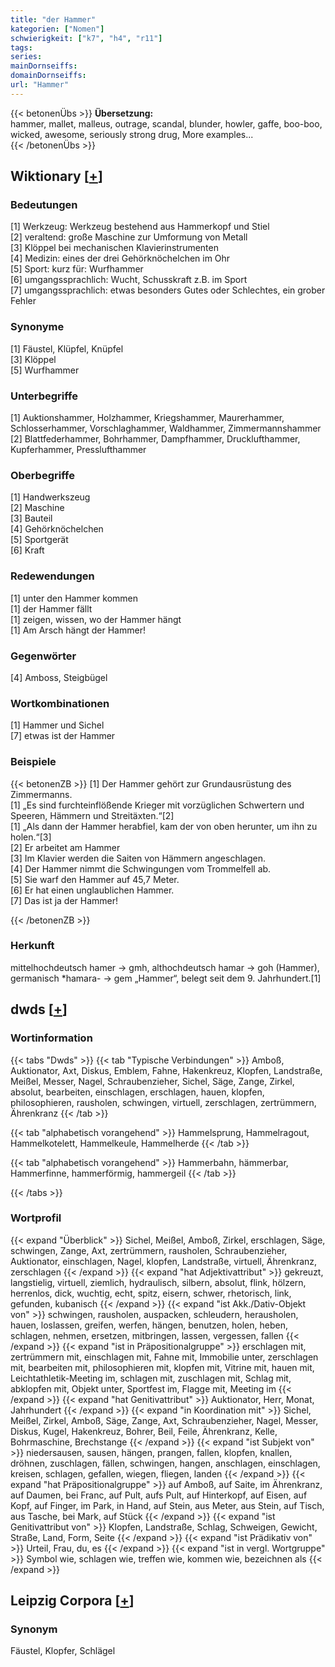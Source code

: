 ```yaml
---
title: "der Hammer"
kategorien: ["Nomen"]
schwierigkeit: ["k7", "h4", "r11"]
tags:
series:
mainDornseiffs:
domainDornseiffs:
url: "Hammer"
---
```


{{< betonenÜbs >}}
**Übersetzung:**  
hammer, mallet, malleus, outrage, scandal, blunder, howler, gaffe, boo-boo, wicked, awesome, seriously strong drug, More examples...  
{{< /betonenÜbs >}}

## Wiktionary [[+](https://de.wiktionary.org/wiki/Hammer)]

### Bedeutungen
[1] Werkzeug: Werkzeug bestehend aus Hammerkopf und Stiel  
[2] veraltend: große Maschine zur Umformung von Metall  
[3] Klöppel bei mechanischen Klavierinstrumenten  
[4] Medizin: eines der drei Gehörknöchelchen im Ohr  
[5] Sport: kurz für: Wurfhammer  
[6] umgangssprachlich: Wucht, Schusskraft z.B. im Sport  
[7] umgangssprachlich: etwas besonders Gutes oder Schlechtes, ein grober Fehler  

### Synonyme
[1] Fäustel, Klüpfel, Knüpfel  
[3] Klöppel  
[5] Wurfhammer  

### Unterbegriffe
[1] Auktionshammer, Holzhammer, Kriegshammer, Maurerhammer, Schlosserhammer, Vorschlaghammer, Waldhammer, Zimmermannshammer  
[2] Blattfederhammer, Bohrhammer, Dampfhammer, Drucklufthammer, Kupferhammer, Presslufthammer  

### Oberbegriffe
[1] Handwerkszeug  
[2] Maschine  
[3] Bauteil  
[4] Gehörknöchelchen  
[5] Sportgerät  
[6] Kraft  

### Redewendungen
[1] unter den Hammer kommen  
[1] der Hammer fällt  
[1] zeigen, wissen, wo der Hammer hängt  
[1] Am Arsch hängt der Hammer!  

### Gegenwörter
[4] Amboss, Steigbügel  

### Wortkombinationen
[1] Hammer und Sichel  
[7] etwas ist der Hammer  

### Beispiele
{{< betonenZB >}}
[1] Der Hammer gehört zur Grundausrüstung des Zimmermanns.  
[1] „Es sind furchteinflößende Krieger mit vorzüglichen Schwertern und Speeren, Hämmern und Streitäxten.“[2]  
[1] „Als dann der Hammer herabfiel, kam der von oben herunter, um ihn zu holen.“[3]  
[2] Er arbeitet am Hammer  
[3] Im Klavier werden die Saiten von Hämmern angeschlagen.  
[4] Der Hammer nimmt die Schwingungen vom Trommelfell ab.  
[5] Sie warf den Hammer auf 45,7 Meter.  
[6] Er hat einen unglaublichen Hammer.  
[7] Das ist ja der Hammer!  

{{< /betonenZB >}}
### Herkunft
mittelhochdeutsch hamer → gmh, althochdeutsch hamar → goh (Hammer), germanisch *hamara- → gem „Hammer“, belegt seit dem 9. Jahrhundert.[1]  



## dwds [[+](https://www.dwds.de/wb/Hammer)]

### Wortinformation
{{< tabs "Dwds" >}}
{{< tab "Typische Verbindungen" >}}
Amboß, Auktionator, Axt, Diskus, Emblem, Fahne, Hakenkreuz, Klopfen, Landstraße, Meißel, Messer, Nagel, Schraubenzieher, Sichel, Säge, Zange, Zirkel, absolut, bearbeiten, einschlagen, erschlagen, hauen, klopfen, philosophieren, rausholen, schwingen, virtuell, zerschlagen, zertrümmern, Ährenkranz
{{< /tab >}}

{{< tab "alphabetisch vorangehend" >}}
Hammelsprung, Hammelragout, Hammelkotelett, Hammelkeule, Hammelherde
{{< /tab >}}

{{< tab "alphabetisch vorangehend" >}}
Hammerbahn, hämmerbar, Hammerfinne, hammerförmig, hammergeil
{{< /tab >}}

{{< /tabs >}}

### Wortprofil
{{< expand "Überblick" >}} Sichel, Meißel, Amboß, Zirkel, erschlagen, Säge, schwingen, Zange, Axt, zertrümmern, rausholen, Schraubenzieher, Auktionator, einschlagen, Nagel, klopfen, Landstraße, virtuell, Ährenkranz, zerschlagen {{< /expand >}}
{{< expand "hat Adjektivattribut" >}} gekreuzt, langstielig, virtuell, ziemlich, hydraulisch, silbern, absolut, flink, hölzern, herrenlos, dick, wuchtig, echt, spitz, eisern, schwer, rhetorisch, link, gefunden, kubanisch {{< /expand >}}
{{< expand "ist Akk./Dativ-Objekt von" >}} schwingen, rausholen, auspacken, schleudern, herausholen, hauen, loslassen, greifen, werfen, hängen, benutzen, holen, heben, schlagen, nehmen, ersetzen, mitbringen, lassen, vergessen, fallen {{< /expand >}}
{{< expand "ist in Präpositionalgruppe" >}} erschlagen mit, zertrümmern mit, einschlagen mit, Fahne mit, Immobilie unter, zerschlagen mit, bearbeiten mit, philosophieren mit, klopfen mit, Vitrine mit, hauen mit, Leichtathletik-Meeting im, schlagen mit, zuschlagen mit, Schlag mit, abklopfen mit, Objekt unter, Sportfest im, Flagge mit, Meeting im {{< /expand >}}
{{< expand "hat Genitivattribut" >}} Auktionator, Herr, Monat, Jahrhundert {{< /expand >}}
{{< expand "in Koordination mit" >}} Sichel, Meißel, Zirkel, Amboß, Säge, Zange, Axt, Schraubenzieher, Nagel, Messer, Diskus, Kugel, Hakenkreuz, Bohrer, Beil, Feile, Ährenkranz, Kelle, Bohrmaschine, Brechstange {{< /expand >}}
{{< expand "ist Subjekt von" >}} niedersausen, sausen, hängen, prangen, fallen, klopfen, knallen, dröhnen, zuschlagen, fällen, schwingen, hangen, anschlagen, einschlagen, kreisen, schlagen, gefallen, wiegen, fliegen, landen {{< /expand >}}
{{< expand "hat Präpositionalgruppe" >}} auf Amboß, auf Saite, im Ährenkranz, auf Daumen, bei Franc, auf Pult, aufs Pult, auf Hinterkopf, auf Eisen, auf Kopf, auf Finger, im Park, in Hand, auf Stein, aus Meter, aus Stein, auf Tisch, aus Tasche, bei Mark, auf Stück {{< /expand >}}
{{< expand "ist Genitivattribut von" >}} Klopfen, Landstraße, Schlag, Schweigen, Gewicht, Straße, Land, Form, Seite {{< /expand >}}
{{< expand "ist Prädikativ von" >}} Urteil, Frau, du, es {{< /expand >}}
{{< expand "ist in vergl. Wortgruppe" >}} Symbol wie, schlagen wie, treffen wie, kommen wie, bezeichnen als {{< /expand >}}

## Leipzig Corpora [[+](https://corpora.uni-leipzig.de/en/res?word=Hammer&corpusId=deu_newscrawl-public_2018)]


### Synonym
Fäustel, Klopfer, Schlägel

